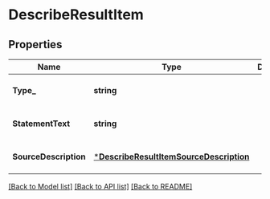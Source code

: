 # DescribeResultItem

## Properties
Name | Type | Description | Notes
------------ | ------------- | ------------- | -------------
**Type_** | **string** |  | [optional] [default to null]
**StatementText** | **string** |  | [optional] [default to null]
**SourceDescription** | [***DescribeResultItemSourceDescription**](DescribeResultItem_sourceDescription.md) |  | [optional] [default to null]

[[Back to Model list]](../README.md#documentation-for-models) [[Back to API list]](../README.md#documentation-for-api-endpoints) [[Back to README]](../README.md)


